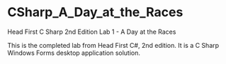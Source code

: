 # CSharp_A_Day_at_the_Races
Head First C Sharp 2nd Edition Lab 1 - A Day at the Races

This is the completed lab from Head First C#, 2nd edition. It is a C Sharp Windows Forms desktop application solution.
